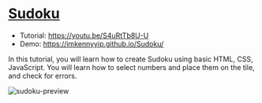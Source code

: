 # [Sudoku](https://youtu.be/S4uRtTb8U-U)
- Tutorial: https://youtu.be/S4uRtTb8U-U
- Demo: https://imkennyyip.github.io/Sudoku/

In this tutorial, you will learn how to create Sudoku using basic HTML, CSS, JavaScript. You will learn how to select numbers and place them on the tile, and check for errors.

![sudoku-preview](https://user-images.githubusercontent.com/78777681/163041771-71dd9cfd-7c94-424a-bdc9-4c252ccd66a8.png)
